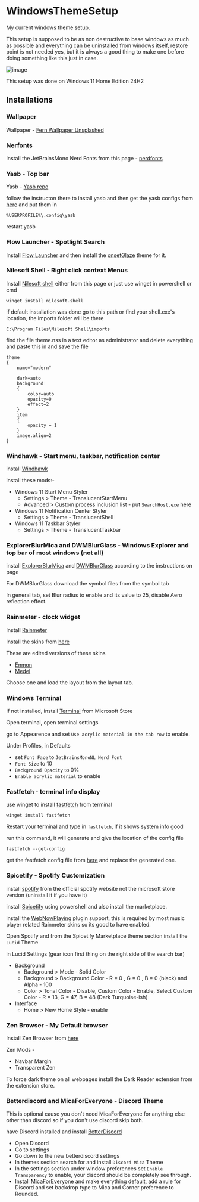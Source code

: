 # WindowsThemeSetup
My current windows theme setup.

This setup is supposed to be as non destructive to base windows as much as possible and everything can be uninstalled from windows itself, restore point is not needed yes, but it is always a good thing to make one before doing something like this just in case.

![image](https://github.com/SouravDutta2206/WindowsThemeSetup/blob/main/image/collage.png)

This setup was done on Windows 11 Home Edition 24H2 

## Installations

### Wallpaper

Wallpaper - [Fern Wallpaper Unsplashed](https://unsplash.com/photos/green-fern-plant-AOhBMkQlzgM)

### Nerfonts
Install the JetBrainsMono Nerd Fonts from this page - [nerdfonts](https://www.nerdfonts.com/font-downloads)

### Yasb - Top bar
Yasb - [Yasb repo](https://github.com/amnweb/yasb)

follow the instructon there to install yasb and then get the yasb configs from [here](https://github.com/SouravDutta2206/WindowsThemeSetup/tree/241e1d3a62dbae682dbd7131be8528d872784134/Yasl) and put them in 

```
%USERPROFILE%\.config\yasb
```

restart yasb 

### Flow Launcher - Spotlight Search 

Install [Flow Launcher](https://www.flowlauncher.com/) and then install the [onsetGlaze](https://github.com/abhidahal/onsetGlaze.flow) theme for it.

### Nilesoft Shell - Right click context Menus

Install [Nilesoft shell](https://web.archive.org/web/20250328110621/https://nilesoft.org/download) either from this page or just use winget in powershell or cmd
```
winget install nilesoft.shell
```
if default installation was done go to this path or find your shell.exe's location, the imports folder will be there

```
C:\Program Files\Nilesoft Shell\imports
```
find the file theme.nss in a text editor as administrator and delete everything and paste this in and save the file 
```
theme
{
	name="modern"

    dark=auto
	background
	{
		color=auto
		opacity=0
		effect=2
	}
	item
	{
		opacity = 1
	}
	image.align=2
}
```
### Windhawk - Start menu, taskbar, notification center

install [Windhawk](windhawk.net)

install these mods:-
- Windows 11 Start Menu Styler
  * Settings > Theme - TranslucentStartMenu
  * Advanced > Custom process inclusion list - put ```SearchHost.exe``` here  
- Windows 11 Notification Center Styler
  * Settings > Theme - TranslucentShell
- Windows 11 Taskbar Styler
  * Settings > Theme - TranslucentTaskbar

### ExplorerBlurMica and DWMBlurGlass - Windows Explorer and top bar of most windows (not all)
install [ExplorerBlurMica](https://github.com/Maplespe/ExplorerBlurMica) and [DWMBlurGlass](https://github.com/Maplespe/DWMBlurGlass) according to the instructions on page

For DWMBlurGlass download the symbol files from the symbol tab

In general tab, set Blur radius to enable and its value to 25, disable Aero reflection effect.

### Rainmeter - clock widget

Install [Rainmeter](https://docs.rainmeter.net/manual/installing-rainmeter/)

Install the skins from [here](https://github.com/SouravDutta2206/WindowsThemeSetup/tree/61db8172a0d3a5c5d1c1a52d2cc5f7579ba92bac/Rainmeter)

These are edited versions of these skins 
- [Enmon](https://www.deviantart.com/apexxx-sensei/art/Enmon-760139205)
- [Medel](https://www.deviantart.com/apexxx-sensei/art/Medel-772303866)
  
Choose one and load the layout from the layout tab. 

### Windows Terminal 
If not installed, install [Terminal](https://apps.microsoft.com/detail/9n0dx20hk701?hl=en-US&gl=US) from Microsoft Store

Open terminal, open terminal settings 

go to Appearence and set ```Use acrylic material in the tab row``` to enable.

Under Profiles, in Defaults 
- set ```Font Face``` to ```JetBrainsMonoNL Nerd Font```
- ```Font Size``` to 10
- ```Background Opacity``` to 0%
- ```Enable acrylic material``` to enable

### Fastfetch - terminal info display

use winget to install [fastfetch](https://github.com/fastfetch-cli/fastfetch) from terminal

```winget install fastfetch```

Restart your terminal and type in ```fastfetch```, if it shows system info good

run this command, it will generate and give the location of the config file

```fastfetch --get-config```

get the fastfetch config file from [here](https://github.com/SouravDutta2206/WindowsThemeSetup/blob/97f8a42e717dcb944a17b538bba742b19871ecc6/fastfetch/config.jsonc) and replace the generated one.

### Spicetify - Spotify Customization

install [spotify](https://www.spotify.com/ca-en/download/other/) from the official spotify website not the microsoft store version (uninstall it if you have it)

install [Spicetify](https://spicetify.app/docs/getting-started/) using powershell and also install the marketplace.

install the [WebNowPlaying](https://github.com/marcopixel/monstercat-visualizer/wiki/WebNowPlaying-Spotify) plugin support, this is required by most music player related Rainmeter skins so its good to have enabled.

Open Spotify and from the Spicetify Marketplace theme section install the ```Lucid``` Theme

in Lucid Settings (gear icon first thing on the right side of the search bar)
- Background
  * Background > Mode - Solid Color
  * Background > Background Color - R = 0 , G = 0 , B = 0 (black) and Alpha - 100
  * Color > Tonal Color - Disable, Custom Color - Enable, Select Custom Color - R = 13, G = 47, B = 48 (Dark Turquoise-ish)
- Interface
  * Home > New Home Style - enable

### Zen Browser - My Default browser

Install Zen Browser from [here](https://zen-browser.app/download/)

Zen Mods -
- Navbar Margin
- Transparent Zen

To force dark theme on all webpages install the Dark Reader extension from the extension store.

### Betterdiscord and MicaForEveryone - Discord Theme
This is optional cause you don't need MicaForEveryone for anything else other than discord so if you don't use discord skip both.

have Discord installed and install [BetterDiscord](https://betterdiscord.app/)

- Open Discord
- Go to settings
- Go down to the new betterdiscord settings
- In themes section search for and install ```Discord Mica``` Theme
- In the settings section under window preferences set ```Enable Transparency``` to enable, your discord should be completely see through.
- Install [MicaForEveryone](https://github.com/MicaForEveryone/MicaForEveryone) and make everything default, add a rule for Discord and set backdrop type to Mica and Corner preference to Rounded.


